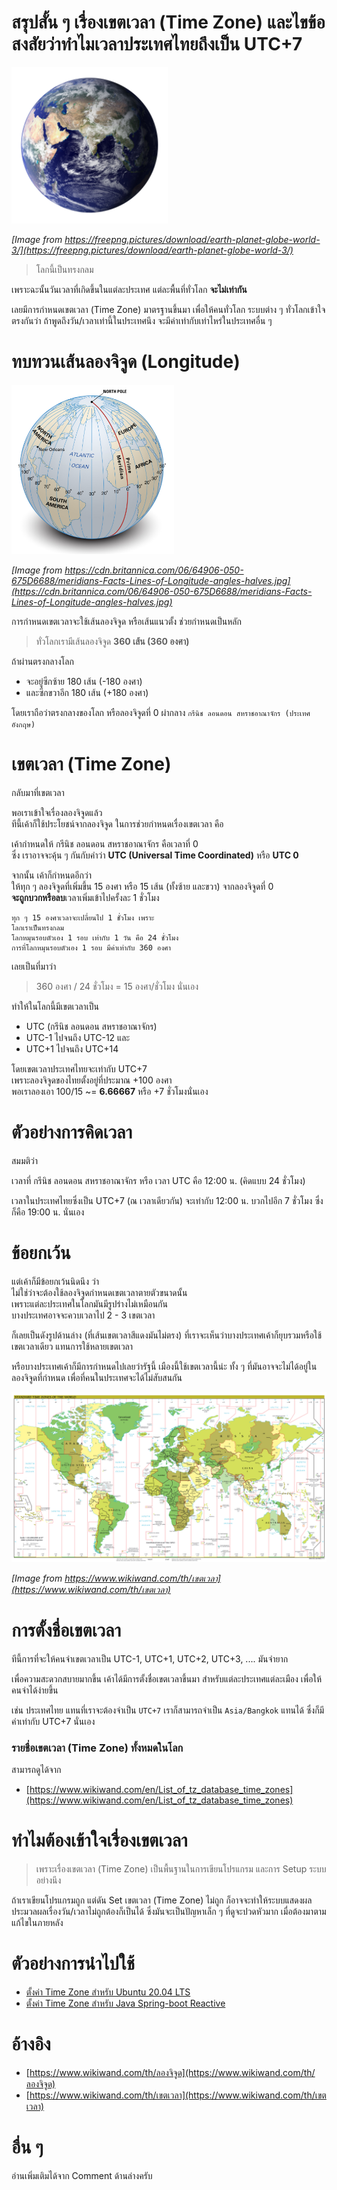 # สรุปสั้น ๆ เรื่องเขตเวลา (Time Zone) และไขข้อสงสัยว่าทำไมเวลาประเทศไทยถึงเป็น UTC+7 

<img src="./earth.png" width="250">

*[Image from https://freepng.pictures/download/earth-planet-globe-world-3/](https://freepng.pictures/download/earth-planet-globe-world-3/)*

> โลกนี้เป็นทรงกลม 

เพราะฉะนั้นวันเวลาที่เกิดขึ้นในแต่ละประเทศ แต่ละพื้นที่ทั่วโลก  **จะไม่เท่ากัน**
  
เลยมีการกำหนดเขตเวลา (Time Zone) มาตรฐานขึ้นมา 
เพื่อให้คนทั่วโลก ระบบต่าง ๆ ทั่วโลกเข้าใจตรงกันว่า 
ถ้าพูดถึงวัน/เวลาเท่านี้ในประเทศนึง จะมีค่าเท่ากับเท่าไหร่ในประเทศอื่น ๆ  

# ทบทวนเส้นลองจิจูด (Longitude)

<img src="./lines-of-longitude.png" width="260">

*[Image from https://cdn.britannica.com/06/64906-050-675D6688/meridians-Facts-Lines-of-Longitude-angles-halves.jpg](https://cdn.britannica.com/06/64906-050-675D6688/meridians-Facts-Lines-of-Longitude-angles-halves.jpg)*

การกำหนดเขตเวลาจะใช้เส้นลองจิจูด หรือเส้นแนวตั้ง ช่วยกำหนดเป็นหลัก  

> ทั่วโลกเรามีเส้นลองจิจูด **360 เส้น (360 องศา)**
  
ถ้าผ่านตรงกลางโลก 
- จะอยู่ซีกซ้าย 180 เส้น (-180 องศา)   
- และซีกขวาอีก 180 เส้น (+180 องศา)
  
โดยเราถือว่าตรงกลางของโลก หรือลองจิจูดที่ 0 
ผ่ากลาง `กรีนิช ลอนดอน สหราชอาณาจักร (ประเทศอังกฤษ)`

# เขตเวลา (Time Zone)

กลับมาที่เขตเวลา 
  
พอเราเข้าใจเรื่องลองจิจูดแล้ว   
ทีนี้เค้าก็ใช้ประโยชน์จากลองจิจูด ในการช่วยกำหนดเรื่องเขตเวลา คือ
  
เค้ากำหนดให้ กรีนิช ลอนดอน สหราชอาณาจักร คือเวลาที่ 0  
ซึ่ง เราอาจจะคุ้น ๆ กันกับคำว่า **UTC (Universal Time Coordinated)** หรือ **UTC 0** 
  
จากนั้น เค้าก็กำหนดอีกว่า  
ให้ทุก ๆ ลองจิจูดที่เพิ่มขึ้น 15 องศา หรือ 15 เส้น (ทั้งซ้าย และขวา) จากลองจิจูดที่ 0   
**จะถูกบวกหรือลบ**เวลาเพิ่มเข้าไปครั้งละ 1 ชั่วโมง

```plaintext
ทุก ๆ 15 องศาเวลาจะเปลี่ยนไป 1 ชั่วโมง เพราะ
โลกเราเป็นทรงกลม
โลกหมุนรอบตัวเอง 1 รอบ เท่ากับ 1 วัน คือ 24 ชั่วโมง
การที่โลกหมุนรอบตัวเอง 1 รอบ มีค่าเท่ากับ 360 องศา 
```
เลยเป็นที่มาว่า

> 360 องศา / 24 ชั่วโมง = 15 องศา/ชั่วโมง นั่นเอง

ทำให้ในโลกนี้มีเขตเวลาเป็น 

- UTC (กรีนิช ลอนดอน สหราชอาณาจักร)
- UTC-1 ไปจนถึง UTC-12 และ
- UTC+1 ไปจนถึง UTC+14
  
โดยเขตเวลาประเทศไทยจะเท่ากับ  UTC+7  
เพราะลองจิจูดของไทยตั้งอยู่ที่ประมาณ +100 องศา  
พอเราลองเอา 100/15 ~= **6.66667** หรือ +7 ชั่วโมงนั่นเอง

# ตัวอย่างการคิดเวลา

สมมติว่า 
  
เวลาที่ กรีนิช ลอนดอน สหราชอาณาจักร หรือ เวลา UTC คือ 12:00 น. (คิดแบบ 24 ชั่วโมง)
  
เวลาในประเทศไทยซึ่งเป็น UTC+7 (ณ เวลาเดียวกัน) จะเท่ากับ 12:00 น. บวกไปอีก 7 ชั่วโมง ซึ่งก็คือ 19:00 น. นั่นเอง  
  
# ข้อยกเว้น

แต่เค้าก็มีข้อยกเว้นนิดนึง ว่า  
ไม่ใช่ว่าจะต้องใช้ลองจิจูดกำหนดเขตเวลาตายตัวขนาดนั้น  
เพราะแต่ละประเทศในโลกมันมีรูปร่างไม่เหมือนกัน   
บางประเทศอาจจะควบเวลาไป 2 - 3 เขตเวลา   
  
ก็เลยเป็นดังรูปด้านล่าง (ที่เส้นเขตเวลาสีแดงมันไม่ตรง)   ที่เราจะเห็นว่าบางประเทศเค้าก็ยุบรวมหรือใช้เขตเวลาเดียว   แทนการใช้หลายเขตเวลา
  
หรือบางประเทศเค้าก็มีการกำหนดไปเลยว่ารัฐนี้ เมืองนี้ใช้เขตเวลานี้น่ะ ทั้ง ๆ ที่มันอาจจะไม่ได้อยู่ในลองจิจูดที่กำหนด เพื่อที่คนในประเทศจะได้ไม่สับสนกัน

![](./standard-time-zones.png)

*[Image from https://www.wikiwand.com/th/เขตเวลา](https://www.wikiwand.com/th/เขตเวลา)*

# การตั้งชื่อเขตเวลา 

ทีนี้การที่จะให้คนจำเขตเวลาเป็น UTC-1, UTC+1, UTC+2, UTC+3, .... มันจำยาก 
  
เพื่อความสะดวกสบายมากขึ้น เค้าได้มีการตั้งชื่อเขตเวลาขึ้นมา สำหรับแต่ละประเทศแต่ละเมือง เพื่อให้คนจำได้ง่ายขึ้น 
  
เช่น ประเทศไทย แทนที่เราจะต้องจำเป็น `UTC+7` เราก็สามารถจำเป็น  `Asia/Bangkok` แทนได้ ซึ่งก็มีค่าเท่ากับ UTC+7 นั่นเอง 
  
### รายชื่อเขตเวลา (Time Zone) ทั้งหมดในโลก 

สามารถดูได้จาก 

- [https://www.wikiwand.com/en/List_of_tz_database_time_zones](https://www.wikiwand.com/en/List_of_tz_database_time_zones)


# ทำไมต้องเข้าใจเรื่องเขตเวลา

> เพราะเรื่องเขตเวลา (Time Zone) เป็นพื้นฐานในการเขียนโปรแกรม และการ Setup ระบบอย่างนึง 

ถ้าเราเขียนโปรแกรมถูก แต่ดัน Set เขตเวลา (Time Zone) ไม่ถูก ก็อาจจะทำให้ระบบแสดงผล ประมวลผลเรื่องวัน/เวลาไม่ถูกต้องก็เป็นได้ ซึ่งมันจะเป็นปัญหาเล็ก ๆ ที่ดูจะปวดหัวมาก เมื่อต้องมาตามแก้ไขในภายหลัง 

# ตัวอย่างการนำไปใช้ 

- [ตั้งค่า Time Zone สำหรับ Ubuntu 20.04 LTS](/blog/set-timezone-for-ubuntu20.04/)
- [ตั้งค่า Time Zone สำหรับ Java Spring-boot Reactive](https://github.com/jittagornp/spring-boot-reactive-example/tree/master/spring-boot-reactive-default-timezone)

# อ้างอิง

- [https://www.wikiwand.com/th/ลองจิจูด](https://www.wikiwand.com/th/ลองจิจูด)
- [https://www.wikiwand.com/th/เขตเวลา](https://www.wikiwand.com/th/เขตเวลา)

# อื่น ๆ 

อ่านเพิ่มเติมได้จาก Comment ด้านล่างครับ
